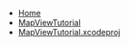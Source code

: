 <!-- docs/_sidebar.md -->
- [Home](/)
- [MapViewTutorial](Tutorials/MapViewTutorial/MapViewTutorial/)
- [MapViewTutorial.xcodeproj](Tutorials/MapViewTutorial/MapViewTutorial.xcodeproj/)